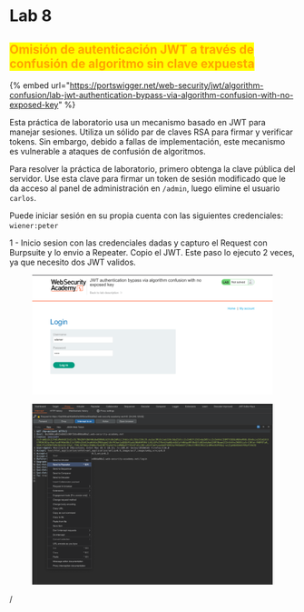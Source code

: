 # Lab 8

## <mark style="color:orange;">Omisión de autenticación JWT a través de confusión de algoritmo sin clave expuesta</mark>

<mark style="color:orange;"></mark>

{% embed url="https://portswigger.net/web-security/jwt/algorithm-confusion/lab-jwt-authentication-bypass-via-algorithm-confusion-with-no-exposed-key" %}

Esta práctica de laboratorio usa un mecanismo basado en JWT para manejar sesiones. Utiliza un sólido par de claves RSA para firmar y verificar tokens. Sin embargo, debido a fallas de implementación, este mecanismo es vulnerable a ataques de confusión de algoritmos.

Para resolver la práctica de laboratorio, primero obtenga la clave pública del servidor. Use esta clave para firmar un token de sesión modificado que le da acceso al panel de administración en `/admin`, luego elimine el usuario `carlos`.

Puede iniciar sesión en su propia cuenta con las siguientes credenciales: `wiener:peter`

1 - Inicio sesion con las credenciales dadas y capturo el Request con Burpsuite y lo envio a Repeater. Copio el JWT. Este paso lo ejecuto 2 veces, ya que necesito dos JWT validos.

<figure><img src="../../../.gitbook/assets/Captura de pantalla 2023-03-11 a la(s) 07.42.22.png" alt=""><figcaption></figcaption></figure>

<figure><img src="../../../.gitbook/assets/Captura de pantalla 2023-03-11 a la(s) 07.42.15.png" alt=""><figcaption></figcaption></figure>

/
